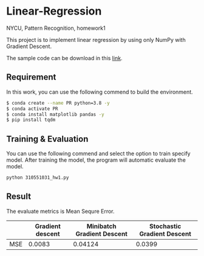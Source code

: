 # Linear-Regression
NYCU, Pattern Recognition, homework1 

This project is to implement linear regression by using only NumPy with Gradient Descent.

The sample code can be download in this [link](https://github.com/NCTU-VRDL/CS_AT0828/tree/main/HW1).

## Requirement

In this work, you can use the following commend to build the environment.

```bash
$ conda create --name PR python=3.8 -y
$ conda activate PR
$ conda install matplotlib pandas -y
$ pip install tqdm
```

## Training & Evaluation 

You can use the following commend and select the option to train specify model. After training the model, the program will automatic evaluate the model.

```bash
python 310551031_hw1.py
```

## Result

The evaluate metrics is Mean Sequre Error.

|     | Gradient descent | Minibatch Gradient Descent | Stochastic Gradient Descent |
|-----|------------------|----------------------------|-----------------------------|
| MSE | 0.0083           | 0.04124                    | 0.0399                      |


